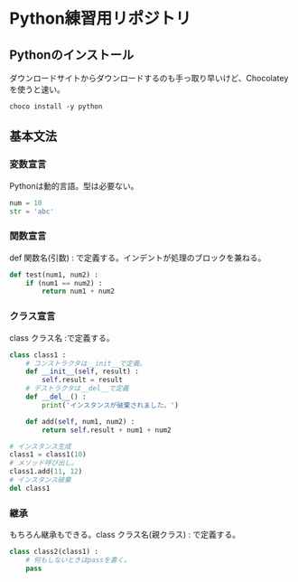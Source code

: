 # Python練習用リポジトリ

## Pythonのインストール

ダウンロードサイトからダウンロードするのも手っ取り早いけど、Chocolateyを使うと速い。

```
choco install -y python
```

## 基本文法

### 変数宣言
Pythonは動的言語。型は必要ない。

```python
num = 10
str = 'abc'
```

### 関数宣言
def 関数名(引数) : で定義する。インデントが処理のブロックを兼ねる。

```python
def test(num1, num2) :
    if (num1 == num2) :
        return num1 + num2
```

### クラス宣言
class クラス名 :で定義する。

```python
class class1 :
    # コンストラクタは__init__で定義。
    def __init__(self, result) :
        self.result = result
    # デストラクタは__del__で定義
    def __del__() :
        print('インスタンスが破棄されました。')

    def add(self, num1, num2) :
        return self.result + num1 + num2

# インスタンス生成
class1 = class1(10)
# メソッド呼び出し。
class1.add(11, 12)
# インスタンス破棄
del class1
```

### 継承
もちろん継承もできる。class クラス名(親クラス) : で定義する。

```python
class class2(class1) :
    # 何もしないときはpassを書く。
    pass
```


